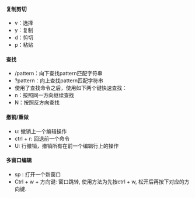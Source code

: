#### 复制剪切
- v：选择
- y：复制
- d：剪切
- p：粘贴

#### 查找
- /pattern<Enter>：向下查找pattern匹配字符串 
- ?pattern<Enter>：向上查找pattern匹配字符串 
- 使用了查找命令之后，使用如下两个键快速查找： 
- n：按照同一方向继续查找
- N：按照反方向查找

#### 撤销/重做
- u: 撤销上一个编辑操作
- ctrl + r: 回退前一个命令
- U: 行撤销，撤销所有在前一个编辑行上的操作

#### 多窗口编辑
- sp <File>: 打开一个新窗口
- Ctrl + w + 方向键: 窗口跳转, 使用方法为先按ctrl + w, 松开后再按下对应的方向键.